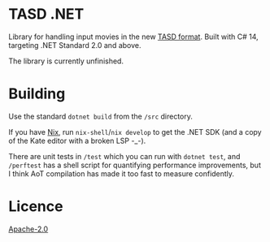 # TASD .NET

Library for handling input movies in the new [TASD format](https://github.com/tasd-org/tasd-spec).
Built with C# 14, targeting .NET Standard 2.0 and above.

The library is currently unfinished.

# Building

Use the standard `dotnet build` from the `/src` directory.

If you have [Nix](https://nixos.org), run `nix-shell`/`nix develop` to get the .NET SDK (and a copy of the Kate editor with a broken LSP -_-).

There are unit tests in `/test` which you can run with `dotnet test`,
and `/perftest` has a shell script for quantifying performance improvements, but I think AoT compilation has made it too fast to measure confidently.

# Licence

[Apache-2.0](https://www.apache.org/licenses/LICENSE-2.0)
